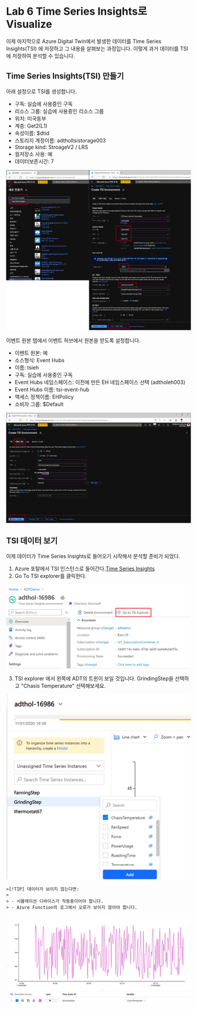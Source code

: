 # Lab 6 Time Series Insights로 Visualize

이제 마지막으로 Azure Digital Twin에서 발생한 데이터를 Time Series Insights(TSI) 에 저장하고 그 내용을 살펴보는 과정입니다. 이렇게 과거 데이터를 TSI에 저장하여 분석할 수 있습니다. 

## Time Series Insights(TSI) 만들기 

아래 설정으로 TSI를 생성합니다. 

* 구독: 실습에 사용중인 구독 
* 리소스 그룹: 실습에 사용중인 리소스 그룹
* 위치: 미국동부
* 계층: Get2(L1)
* 속성이름: $dtid
* 스토리지 계정이름: adtholtsistorage003
* Storage kind: StroageV2 / LRS 
* 웜저장소 사용: 예
* 데이터보존시간: 7

![Create TSI](./images/tsi-new.png) 

이벤트 원본 탭에서 이벤트 허브에서 원본을 받도록 설정합니다. 

* 이벤트 원본: 예
* 소스형식: Event Hubs 
* 이름: tsieh 
* 구독: 실습에 사용중인 구독 
* Event Hubs 네임스페이스: 이전에 만든 EH 네임스페이스 선택 (adtholeh003)
* Event Hubs 이름: tsi-event-hub
* 액세스 정책이름: EHPolicy
* 소비자 그룹: $Default 

![Create TSI](./images/tsi-new-event.png)

## TSI 데이터 보기 

이제 데이터가 Time Series Insights로 들어오기 시작해서 분석할 준비가 되었다. 


1. Azure 포탈에서 TSI 인스턴스로 들어간다.[Time Series Insights](https://ms.portal.azure.com/#blade/HubsExtension/BrowseResourceBlade/resourceType/Microsoft.TimeSeriesInsights%2Fenvironments) 
1. Go To TSI explorer를 클릭한다. 

  ![TSI Environment](./images/tsi-go-to-explorer.png)

3. TSI explorer 에서 왼쪽에 ADT의 트윈이 보일 것입니다. GrindingStep을 선택하고 "Chasis Temperature" 선택해보세요. 

![TSI Explorer](images/tsi-plot-data.png)

    >[!TIP] 데이터가 보이지 않는다면:
    >
    > - 시뮬레이션 디바이스가 작동중이어야 합니다.
    > - Azure Function의 로그에서 오류가 보이지 않아야 합니다. 
 
![TSI Explorer](images/tsi-data.png)
